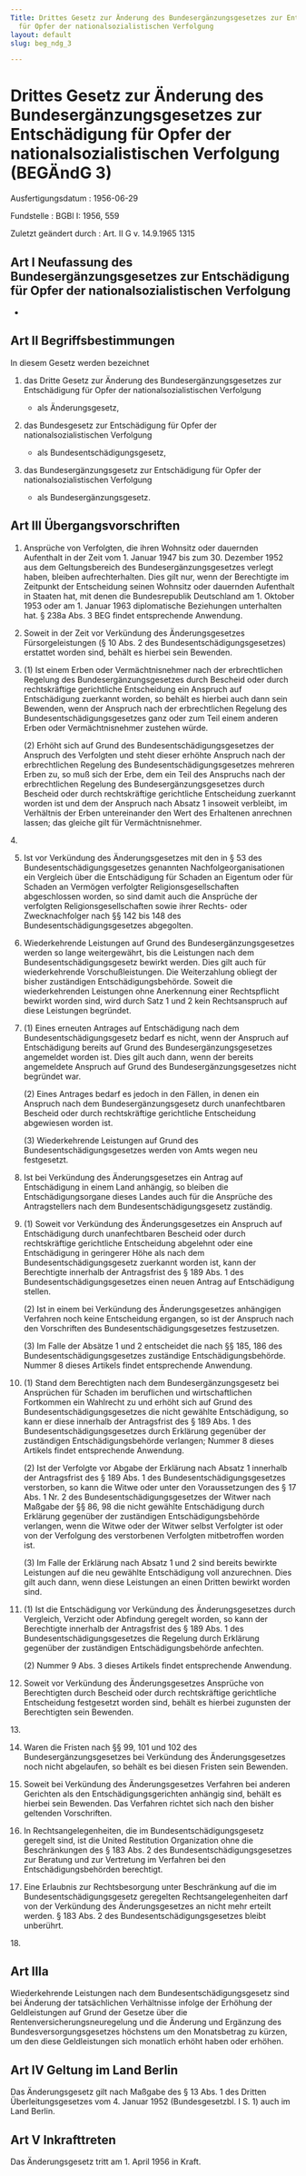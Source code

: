 ```yaml
---
Title: Drittes Gesetz zur Änderung des Bundesergänzungsgesetzes zur Entschädigung
  für Opfer der nationalsozialistischen Verfolgung
layout: default
slug: beg_ndg_3

---
```


# Drittes Gesetz zur Änderung des Bundesergänzungsgesetzes zur Entschädigung für Opfer der nationalsozialistischen Verfolgung (BEGÄndG 3)

Ausfertigungsdatum
:   1956-06-29

Fundstelle
:   BGBl I: 1956, 559

Zuletzt geändert durch
:   Art. II G v. 14.9.1965 1315


## Art I Neufassung des Bundesergänzungsgesetzes zur Entschädigung für Opfer der nationalsozialistischen Verfolgung

-


## Art II Begriffsbestimmungen

In diesem Gesetz werden bezeichnet

1.  das Dritte Gesetz zur Änderung des Bundesergänzungsgesetzes zur
    Entschädigung für Opfer der nationalsozialistischen Verfolgung

    *   als Änderungsgesetz,





2.  das Bundesgesetz zur Entschädigung für Opfer der
    nationalsozialistischen Verfolgung

    *   als Bundesentschädigungsgesetz,





3.  das Bundesergänzungsgesetz zur Entschädigung für Opfer der
    nationalsozialistischen Verfolgung

    *   als Bundesergänzungsgesetz.








## Art III Übergangsvorschriften


1.  Ansprüche von Verfolgten, die ihren Wohnsitz oder dauernden Aufenthalt
    in der Zeit vom 1. Januar 1947 bis zum 30. Dezember 1952 aus dem
    Geltungsbereich des Bundesergänzungsgesetzes verlegt haben, bleiben
    aufrechterhalten. Dies gilt nur, wenn der Berechtigte im Zeitpunkt der
    Entscheidung seinen Wohnsitz oder dauernden Aufenthalt in Staaten hat,
    mit denen die Bundesrepublik Deutschland am 1. Oktober 1953 oder am 1.
    Januar 1963 diplomatische Beziehungen unterhalten hat. § 238a Abs. 3
    BEG findet entsprechende Anwendung.


2.  Soweit in der Zeit vor Verkündung des Änderungsgesetzes
    Fürsorgeleistungen (§ 10 Abs. 2 des Bundesentschädigungsgesetzes)
    erstattet worden sind, behält es hierbei sein Bewenden.


3.  (1) Ist einem Erben oder Vermächtnisnehmer nach der erbrechtlichen
    Regelung des Bundesergänzungsgesetzes durch Bescheid oder durch
    rechtskräftige gerichtliche Entscheidung ein Anspruch auf
    Entschädigung zuerkannt worden, so behält es hierbei auch dann sein
    Bewenden, wenn der Anspruch nach der erbrechtlichen Regelung des
    Bundesentschädigungsgesetzes ganz oder zum Teil einem anderen Erben
    oder Vermächtnisnehmer zustehen würde.

    (2) Erhöht sich auf Grund des Bundesentschädigungsgesetzes der
    Anspruch des Verfolgten und steht dieser erhöhte Anspruch nach der
    erbrechtlichen Regelung des Bundesentschädigungsgesetzes mehreren
    Erben zu, so muß sich der Erbe, dem ein Teil des Anspruchs nach der
    erbrechtlichen Regelung des Bundesergänzungsgesetzes durch Bescheid
    oder durch rechtskräftige gerichtliche Entscheidung zuerkannt worden
    ist und dem der Anspruch nach Absatz 1 insoweit verbleibt, im
    Verhältnis der Erben untereinander den Wert des Erhaltenen anrechnen
    lassen; das gleiche gilt für Vermächtnisnehmer.



4\.

5.  Ist vor Verkündung des Änderungsgesetzes mit den in § 53 des
    Bundesentschädigungsgesetzes genannten Nachfolgeorganisationen ein
    Vergleich über die Entschädigung für Schaden an Eigentum oder für
    Schaden an Vermögen verfolgter Religionsgesellschaften abgeschlossen
    worden, so sind damit auch die Ansprüche der verfolgten
    Religionsgesellschaften sowie ihrer Rechts- oder Zwecknachfolger nach
    §§ 142 bis 148 des Bundesentschädigungsgesetzes abgegolten.


6.  Wiederkehrende Leistungen auf Grund des Bundesergänzungsgesetzes
    werden so lange weitergewährt, bis die Leistungen nach dem
    Bundesentschädigungsgesetz bewirkt werden. Dies gilt auch für
    wiederkehrende Vorschußleistungen. Die Weiterzahlung obliegt der
    bisher zuständigen Entschädigungsbehörde. Soweit die wiederkehrenden
    Leistungen ohne Anerkennung einer Rechtspflicht bewirkt worden sind,
    wird durch Satz 1 und 2 kein Rechtsanspruch auf diese Leistungen
    begründet.


7.  (1) Eines erneuten Antrages auf Entschädigung nach dem
    Bundesentschädigungsgesetz bedarf es nicht, wenn der Anspruch auf
    Entschädigung bereits auf Grund des Bundesergänzungsgesetzes
    angemeldet worden ist. Dies gilt auch dann, wenn der bereits
    angemeldete Anspruch auf Grund des Bundesergänzungsgesetzes nicht
    begründet war.

    (2) Eines Antrages bedarf es jedoch in den Fällen, in denen ein
    Anspruch nach dem Bundesergänzungsgesetz durch unanfechtbaren Bescheid
    oder durch rechtskräftige gerichtliche Entscheidung abgewiesen worden
    ist.

    (3) Wiederkehrende Leistungen auf Grund des
    Bundesentschädigungsgesetzes werden von Amts wegen neu festgesetzt.


8.  Ist bei Verkündung des Änderungsgesetzes ein Antrag auf Entschädigung
    in einem Land anhängig, so bleiben die Entschädigungsorgane dieses
    Landes auch für die Ansprüche des Antragstellers nach dem
    Bundesentschädigungsgesetz zuständig.


9.  (1) Soweit vor Verkündung des Änderungsgesetzes ein Anspruch auf
    Entschädigung durch unanfechtbaren Bescheid oder durch rechtskräftige
    gerichtliche Entscheidung abgelehnt oder eine Entschädigung in
    geringerer Höhe als nach dem Bundesentschädigungsgesetz zuerkannt
    worden ist, kann der Berechtigte innerhalb der Antragsfrist des § 189
    Abs. 1 des Bundesentschädigungsgesetzes einen neuen Antrag auf
    Entschädigung stellen.

    (2) Ist in einem bei Verkündung des Änderungsgesetzes anhängigen
    Verfahren noch keine Entscheidung ergangen, so ist der Anspruch nach
    den Vorschriften des Bundesentschädigungsgesetzes festzusetzen.

    (3) Im Falle der Absätze 1 und 2 entscheidet die nach §§ 185, 186 des
    Bundesentschädigungsgesetzes zuständige Entschädigungsbehörde. Nummer
    8 dieses Artikels findet entsprechende Anwendung.


10. (1) Stand dem Berechtigten nach dem Bundesergänzungsgesetz bei
    Ansprüchen für Schaden im beruflichen und wirtschaftlichen Fortkommen
    ein Wahlrecht zu und erhöht sich auf Grund des
    Bundesentschädigungsgesetzes die nicht gewählte Entschädigung, so kann
    er diese innerhalb der Antragsfrist des § 189 Abs. 1 des
    Bundesentschädigungsgesetzes durch Erklärung gegenüber der zuständigen
    Entschädigungsbehörde verlangen; Nummer 8 dieses Artikels findet
    entsprechende Anwendung.

    (2) Ist der Verfolgte vor Abgabe der Erklärung nach Absatz 1 innerhalb
    der Antragsfrist des § 189 Abs. 1 des Bundesentschädigungsgesetzes
    verstorben, so kann die Witwe oder unter den Voraussetzungen des § 17
    Abs. 1 Nr. 2 des Bundesentschädigungsgesetzes der Witwer nach Maßgabe
    der §§ 86, 98 die nicht gewählte Entschädigung durch Erklärung
    gegenüber der zuständigen Entschädigungsbehörde verlangen, wenn die
    Witwe oder der Witwer selbst Verfolgter ist oder von der Verfolgung
    des verstorbenen Verfolgten mitbetroffen worden ist.

    (3) Im Falle der Erklärung nach Absatz 1 und 2 sind bereits bewirkte
    Leistungen auf die neu gewählte Entschädigung voll anzurechnen. Dies
    gilt auch dann, wenn diese Leistungen an einen Dritten bewirkt worden
    sind.


11. (1) Ist die Entschädigung vor Verkündung des Änderungsgesetzes durch
    Vergleich, Verzicht oder Abfindung geregelt worden, so kann der
    Berechtigte innerhalb der Antragsfrist des § 189 Abs. 1 des
    Bundesentschädigungsgesetzes die Regelung durch Erklärung gegenüber
    der zuständigen Entschädigungsbehörde anfechten.

    (2) Nummer 9 Abs. 3 dieses Artikels findet entsprechende Anwendung.


12. Soweit vor Verkündung des Änderungsgesetzes Ansprüche von Berechtigten
    durch Bescheid oder durch rechtskräftige gerichtliche Entscheidung
    festgesetzt worden sind, behält es hierbei zugunsten der Berechtigten
    sein Bewenden.



13\.

14. Waren die Fristen nach §§ 99, 101 und 102 des Bundesergänzungsgesetzes
    bei Verkündung des Änderungsgesetzes noch nicht abgelaufen, so behält
    es bei diesen Fristen sein Bewenden.


15. Soweit bei Verkündung des Änderungsgesetzes Verfahren bei anderen
    Gerichten als den Entschädigungsgerichten anhängig sind, behält es
    hierbei sein Bewenden. Das Verfahren richtet sich nach den bisher
    geltenden Vorschriften.


16. In Rechtsangelegenheiten, die im Bundesentschädigungsgesetz geregelt
    sind, ist die United Restitution Organization ohne die Beschränkungen
    des § 183 Abs. 2 des Bundesentschädigungsgesetzes zur Beratung und zur
    Vertretung im Verfahren bei den Entschädigungsbehörden berechtigt.


17. Eine Erlaubnis zur Rechtsbesorgung unter Beschränkung auf die im
    Bundesentschädigungsgesetz geregelten Rechtsangelegenheiten darf von
    der Verkündung des Änderungsgesetzes an nicht mehr erteilt werden. §
    183 Abs. 2 des Bundesentschädigungsgesetzes bleibt unberührt.



18\.


## Art IIIa

Wiederkehrende Leistungen nach dem Bundesentschädigungsgesetz sind bei
Änderung der tatsächlichen Verhältnisse infolge der Erhöhung der
Geldleistungen auf Grund der Gesetze über die
Rentenversicherungsneuregelung und die Änderung und Ergänzung des
Bundesversorgungsgesetzes höchstens um den Monatsbetrag zu kürzen, um
den diese Geldleistungen sich monatlich erhöht haben oder erhöhen.


## Art IV Geltung im Land Berlin

Das Änderungsgesetz gilt nach Maßgabe des § 13 Abs. 1 des Dritten
Überleitungsgesetzes vom 4. Januar 1952 (Bundesgesetzbl. I S. 1) auch
im Land Berlin.


## Art V Inkrafttreten

Das Änderungsgesetz tritt am 1. April 1956 in Kraft.

